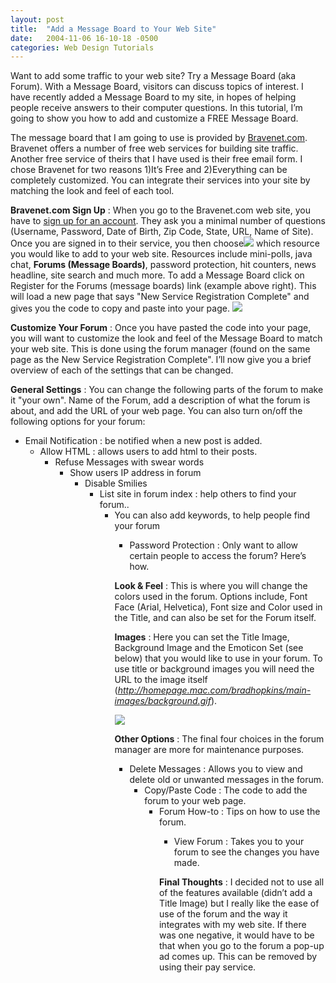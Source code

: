 ```yaml
---
layout: post
title:  "Add a Message Board to Your Web Site"
date:   2004-11-06 16-10-18 -0500
categories: Web Design Tutorials
---
```


Want to add some traffic to your web site? Try a Message Board (aka Forum). With a Message Board, visitors can discuss topics of interest. I have recently added a Message Board to my site, in hopes of helping people receive answers to their computer questions. In this tutorial, I’m going to show you how to add and customize a FREE Message Board.

The message board that I am going to use is provided by [Bravenet.com][1]. Bravenet offers a number of free web services for building site traffic. Another free service of theirs that I have used is their free email form. I chose Bravenet for two reasons 1)It’s Free and 2)Everything can be completely customized. You can integrate their services into your site by matching the look and feel of each tool.  
  
**Bravenet.com Sign Up** : When you go to the Bravenet.com web site, you have to [sign up for an account][1]. They ask you a minimal number of questions (Username, Password, Date of Birth, Zip Code, State, URL, Name of Site). Once you are signed in to their service, you then choose![][2] which resource you would like to add to your web site. Resources include mini-polls, java chat, **Forums (Message Boards)**, password protection, hit counters, news headline, site search and much more. To add a Message Board click on Register for the Forums (message boards) link (example above right). This will load a new page that says "New Service Registration Complete" and gives you the code to copy and paste into your page. ![][3]

  
  


**Customize Your Forum** : Once you have pasted the code into your page, you will want to customize the look and feel of the Message Board to match your web site. This is done using the forum manager (found on the same page as the New Service Registration Complete". I’ll now give you a brief overview of each of the settings that can be changed. 

  
  


**General Settings** : You can change the following parts of the forum to make it "your own". Name of the Forum, add a description of what the forum is about, and add the URL of your web page. You can also turn on/off the following options for your forum: 

  
  


  
*   Email Notification : be notified when a new post is added.  
    *   Allow HTML : allows users to add html to their posts.  
        *   Refuse Messages with swear words  
            *   Show users IP address in forum  
                *   Disable Smilies  
                    *   List site in forum index : help others to find your forum..  
                        *   You can also add keywords, to help people find your forum  
                            *   Password Protection : Only want to allow certain people to access the forum? Here’s how.  
                                </ul>
                                  
                                  
                                
                                
                                **Look & Feel** : This is where you will change the colors used in the forum. Options include, Font Face (Arial, Helvetica), Font size and Color used in the Title, and can also be set for the Forum itself.
                                
                                  
                                  
                                
                                
                                **Images** : Here you can set the Title Image, Background Image and the Emoticon Set (see below) that you would like to use in your forum. To use title or background images you will need the URL to the image itself (*http://homepage.mac.com/bradhopkins/main-images/background.gif*).
                                
                                  
                                  
                                </div>
                                
                                  
                                  
                                
                                
                                  
                                  
                                
                                
                                ![][4] 
                                
                                  
                                  
                                
                                
                                  
                                  
                                
                                
                                  
                                  
                                
                                
                                **Other Options** : The final four choices in the forum manager are more for maintenance purposes.
                                
                                  
                                  
                                
                                
                                  
                                *   Delete Messages : Allows you to view and delete old or unwanted messages in the forum.  
                                    *   Copy/Paste Code : The code to add the forum to your web page.  
                                        *   Forum How-to : Tips on how to use the forum.  
                                            *   View Forum : Takes you to your forum to see the changes you have made.   
                                                </ul>
                                                  
                                                  
                                                
                                                
                                                **Final Thoughts** : I decided not to use all of the features available (didn’t add a Title Image) but I really like the ease of use of the forum and the way it integrates with my web site. If there was one negative, it would have to be that when you go to the forum a pop-up ad comes up. This can be removed by using their pay service.

 [1]: http://www.bravenet.com/?afilid=492558309
 [2]: http://www.gbradhopkins.com/images/webdesign/message-board/first-click.gif
 [3]: http://www.gbradhopkins.com/images/webdesign/message-board/forum-manager.gif
 [4]: http://www.gbradhopkins.com/images/webdesign/message-board/emoticon-set.gif

